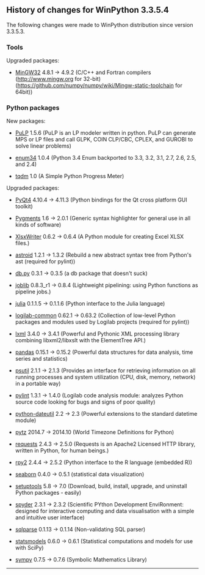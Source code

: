 ﻿## History of changes for WinPython 3.3.5.4

The following changes were made to WinPython distribution since version 3.3.5.3.

### Tools

Upgraded packages:

  * [MinGW32](http://pypi.python.org/pypi/MinGW32) 4.8.1 → 4.9.2 (C/C++ and Fortran compilers (http://www.mingw.org for 32-bit) (https://github.com/numpy/numpy/wiki/Mingw-static-toolchain for 64bit))

### Python packages

New packages:

  * [PuLP](http://pypi.python.org/pypi/PuLP) 1.5.6 (PuLP is an LP modeler written in python. PuLP can generate MPS or LP files and call GLPK, COIN CLP/CBC, CPLEX, and GUROBI to solve linear problems)
  * [enum34](http://pypi.python.org/pypi/enum34) 1.0.4 (Python 3.4 Enum backported to 3.3, 3.2, 3.1, 2.7, 2.6, 2.5, and 2.4)
  * [tqdm](http://pypi.python.org/pypi/tqdm) 1.0 (A Simple Python Progress Meter)

Upgraded packages:

  * [PyQt4](http://www.riverbankcomputing.co.uk/software/pyqt/intro) 4.10.4 → 4.11.3 (Python bindings for the Qt cross platform GUI toolkit)
  * [Pygments](http://pygments.org) 1.6 → 2.0.1 (Generic syntax highlighter for general use in all kinds of software)
  * [XlsxWriter](http://pypi.python.org/pypi/XlsxWriter) 0.6.2 → 0.6.4 (A Python module for creating Excel XLSX files.)
  * [astroid](http://pypi.python.org/pypi/astroid) 1.2.1 → 1.3.2 (Rebuild a new abstract syntax tree from Python's ast (required for pylint))
  * [db.py](http://pypi.python.org/pypi/db.py) 0.3.1 → 0.3.5 (a db package that doesn't suck)
  * [joblib](http://pypi.python.org/pypi/joblib) 0.8.3_r1 → 0.8.4 (Lightweight pipelining: using Python functions as pipeline jobs.)
  * [julia](http://sourceforge.net/projects/stonebig.u/files/packages) 0.1.1.5 → 0.1.1.6 (Python interface to the Julia language)
  * [logilab-common](http://pypi.python.org/pypi/logilab-common) 0.62.1 → 0.63.2 (Collection of low-level Python packages and modules used by Logilab projects (required for pylint))
  * [lxml](http://pypi.python.org/pypi/lxml) 3.4.0 → 3.4.1 (Powerful and Pythonic XML processing library combining libxml2/libxslt with the ElementTree API.)
  * [pandas](http://pypi.python.org/pypi/pandas) 0.15.1 → 0.15.2 (Powerful data structures for data analysis, time series and statistics)
  * [psutil](http://code.google.com/p/psutil) 2.1.1 → 2.1.3 (Provides an interface for retrieving information on all running processes and system utilization (CPU, disk, memory, network) in a portable way)
  * [pylint](http://www.logilab.org/project/pylint) 1.3.1 → 1.4.0 (Logilab code analysis module: analyzes Python source code looking for bugs and signs of poor quality)
  * [python-dateutil](http://labix.org/python-dateutil) 2.2 → 2.3 (Powerful extensions to the standard datetime module)
  * [pytz](http://pytz.sourceforge.net/) 2014.7 → 2014.10 (World Timezone Definitions for Python)
  * [requests](http://pypi.python.org/pypi/requests) 2.4.3 → 2.5.0 (Requests is an Apache2 Licensed HTTP library, written in Python, for human beings.)
  * [rpy2](http://pypi.python.org/pypi/rpy2) 2.4.4 → 2.5.2 (Python interface to the R language (embedded R))
  * [seaborn](http://pypi.python.org/pypi/seaborn) 0.4.0 → 0.5.1 (statistical data visualization)
  * [setuptools](http://pypi.python.org/pypi/setuptools) 5.8 → 7.0 (Download, build, install, upgrade, and uninstall Python packages - easily)
  * [spyder](https://bitbucket.org/spyder-ide/spyderlib) 2.3.1 → 2.3.2 (Scientific PYthon Development EnviRonment: designed for interactive computing and data visualisation with a simple and intuitive user interface)
  * [sqlparse](http://pypi.python.org/pypi/sqlparse) 0.1.13 → 0.1.14 (Non-validating SQL parser)
  * [statsmodels](http://pypi.python.org/pypi/statsmodels) 0.6.0 → 0.6.1 (Statistical computations and models for use with SciPy)
  * [sympy](http://code.google.com/p/sympy) 0.7.5 → 0.7.6 (Symbolic Mathematics Library)

* * *
